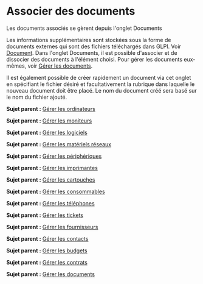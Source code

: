 Associer des documents
======================

Les documents associés se gèrent depuis l'onglet Documents

Les informations supplémentaires sont stockées sous la forme de
documents externes qui sont des fichiers téléchargés dans GLPI. Voir
[Document](glossary/document.html). Dans l'onglet Documents, il est
possible d'associer et de dissocier des documents à l'élément choisi.
Pour gérer les documents eux-mêmes, voir [Gérer les
documents](management_document.html "Les documents sont gérés depuis le menu Gestion > Documents").

Il est également possible de créer rapidement un document via cet onglet
en spécifiant le fichier désiré et facultativement la rubrique dans
laquelle le nouveau document doit être placé. Le nom du document créé
sera basé sur le nom du fichier ajouté.

**Sujet parent :** [Gérer les
ordinateurs](../glpi/inventory_computer.html "Les ordinateurs se gèrent depuis le menu Parc > Ordinateurs")

**Sujet parent :** [Gérer les
moniteurs](../glpi/inventory_monitor.html "Les moniteurs se gèrent depuis le menu Parc > Moniteurs")

**Sujet parent :** [Gérer les
logiciels](../glpi/inventory_software.html "Les logiciels se gèrent depuis le menu Parc > Logiciel")

**Sujet parent :** [Gérer les matériels
réseaux](../glpi/inventory_networking.html "Les matériels réseaux se gèrent depuis le menu Parc > Réseaux")

**Sujet parent :** [Gérer les
périphériques](../glpi/inventory_peripheral.html "Les périphériques se gèrent depuis le menu Parc > Périphériques")

**Sujet parent :** [Gérer les
imprimantes](../glpi/inventory_printer.html "Les imprimantes se gèrent depuis le menu Parc > Imprimantes")

**Sujet parent :** [Gérer les
cartouches](../glpi/inventory_cartridge.html "Les cartouches dans GLPI, caractéristiques et utilisation")

**Sujet parent :** [Gérer les
consommables](../glpi/inventory_consumable.html "Les consommables se gèrent depuis le menu Parc > Consommables")

**Sujet parent :** [Gérer les
téléphones](../glpi/inventory_phone.html "Les téléphones se gèrent depuis le menu Parc > Téléphones ;")

**Sujet parent :** [Gérer les
tickets](../glpi/helpdesk_ticket.html "Les tickets dans GLPI, caractéristiques et utilisation")

**Sujet parent :** [Gérer les
fournisseurs](../glpi/management_supplier.html "Les fournisseurs sont gérés depuis le menu Gestion > Fournisseurs")

**Sujet parent :** [Gérer les
contacts](../glpi/management_contact.html "Les contacts sont gérés depuis le menu Gestion > Contacts")

**Sujet parent :** [Gérer les
budgets](../glpi/management_budget.html "Les budgets sont gérés depuis le menu Gestion > Budgets")

**Sujet parent :** [Gérer les
contrats](../glpi/management_contract.html "Les contrats sont gérés depuis le menu Gestion > Contrats")

**Sujet parent :** [Gérer les
documents](../glpi/management_document.html "Les documents sont gérés depuis le menu Gestion > Documents")
